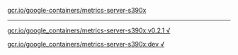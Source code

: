 [gcr.io/google-containers/metrics-server-s390x](https://hub.docker.com/r/anjia0532/metrics-server-s390x/tags/) 

----
[gcr.io/google_containers/metrics-server-s390x:v0.2.1 √](https://hub.docker.com/r/anjia0532/metrics-server-s390x/tags/)

[gcr.io/google_containers/metrics-server-s390x:dev √](https://hub.docker.com/r/anjia0532/metrics-server-s390x/tags/)

